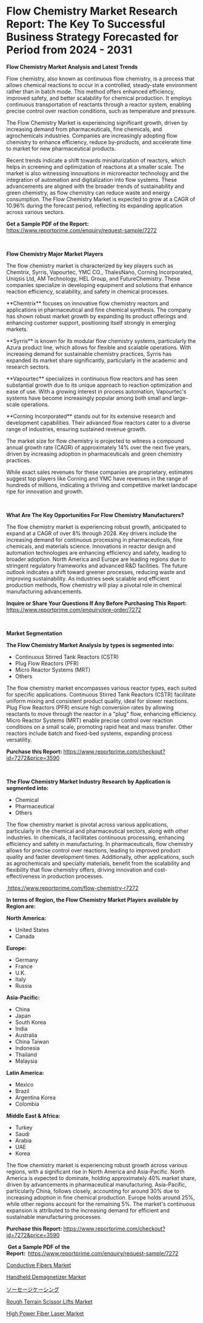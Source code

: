 <p><h1>Flow Chemistry Market Research Report: The Key To Successful Business Strategy Forecasted for Period from 2024 - 2031</h1></p><p><strong>Flow Chemistry Market Analysis and Latest Trends</strong></p>
<p><p>Flow chemistry, also known as continuous flow chemistry, is a process that allows chemical reactions to occur in a controlled, steady-state environment rather than in batch mode. This method offers enhanced efficiency, improved safety, and better scalability for chemical production. It employs continuous transportation of reactants through a reactor system, enabling precise control over reaction conditions, such as temperature and pressure.</p><p>The Flow Chemistry Market is experiencing significant growth, driven by increasing demand from pharmaceuticals, fine chemicals, and agrochemicals industries. Companies are increasingly adopting flow chemistry to enhance efficiency, reduce by-products, and accelerate time to market for new pharmaceutical products. </p><p>Recent trends indicate a shift towards miniaturization of reactors, which helps in screening and optimization of reactions at a smaller scale. The market is also witnessing innovations in microreactor technology and the integration of automation and digitalization into flow systems. These advancements are aligned with the broader trends of sustainability and green chemistry, as flow chemistry can reduce waste and energy consumption. The Flow Chemistry Market is expected to grow at a CAGR of 10.96% during the forecast period, reflecting its expanding application across various sectors.</p></p>
<p><strong>Get a Sample PDF of the Report:&nbsp;</strong> <a href="https://www.reportprime.com/enquiry/request-sample/7272">https://www.reportprime.com/enquiry/request-sample/7272</a></p>
<p>&nbsp;</p>
<p><strong>Flow Chemistry Major Market Players</strong></p>
<p><p>The flow chemistry market is characterized by key players such as Chemtrix, Syrris, Vapourtec, YMC CO., ThalesNano, Corning Incorporated, Uniqsis Ltd, AM Technology, HEL Group, and FutureChemistry. These companies specialize in developing equipment and solutions that enhance reaction efficiency, scalability, and safety in chemical processes.</p><p>**Chemtrix** focuses on innovative flow chemistry reactors and applications in pharmaceutical and fine chemical synthesis. The company has shown robust market growth by expanding its product offerings and enhancing customer support, positioning itself strongly in emerging markets.</p><p>**Syrris** is known for its modular flow chemistry systems, particularly the Azura product line, which allows for flexible and scalable operations. With increasing demand for sustainable chemistry practices, Syrris has expanded its market share significantly, particularly in the academic and research sectors.</p><p>**Vapourtec** specializes in continuous flow reactors and has seen substantial growth due to its unique approach to reaction optimization and ease of use. With a growing interest in process automation, Vapourtec's systems have become increasingly popular among both small and large-scale operations.</p><p>**Corning Incorporated** stands out for its extensive research and development capabilities. Their advanced flow reactors cater to a diverse range of industries, ensuring sustained revenue growth. </p><p>The market size for flow chemistry is projected to witness a compound annual growth rate (CAGR) of approximately 14% over the next five years, driven by increasing adoption in pharmaceuticals and green chemistry practices.</p><p>While exact sales revenues for these companies are proprietary, estimates suggest top players like Corning and YMC have revenues in the range of hundreds of millions, indicating a thriving and competitive market landscape ripe for innovation and growth.</p></p>
<p>&nbsp;</p>
<p><strong>What Are The Key Opportunities For Flow Chemistry Manufacturers?</strong></p>
<p><p>The flow chemistry market is experiencing robust growth, anticipated to expand at a CAGR of over 8% through 2028. Key drivers include the increasing demand for continuous processing in pharmaceuticals, fine chemicals, and materials science. Innovations in reactor design and automation technologies are enhancing efficiency and safety, leading to broader adoption. North America and Europe are leading regions due to stringent regulatory frameworks and advanced R&D facilities. The future outlook indicates a shift toward greener processes, reducing waste and improving sustainability. As industries seek scalable and efficient production methods, flow chemistry will play a pivotal role in chemical manufacturing advancements.</p></p>
<p><strong>Inquire or Share Your Questions If Any Before Purchasing This Report:</strong> <a href="https://www.reportprime.com/enquiry/pre-order/7272">https://www.reportprime.com/enquiry/pre-order/7272</a></p>
<p>&nbsp;</p>
<p><strong>Market Segmentation</strong></p>
<p><strong>The Flow Chemistry Market Analysis by types is segmented into:</strong></p>
<p><ul><li>Continuous Stirred Tank Reactors (CSTR)</li><li>Plug Flow Reactors (PFR)</li><li>Micro Reactor Systems (MRT)</li><li>Others</li></ul></p>
<p><p>The flow chemistry market encompasses various reactor types, each suited for specific applications. Continuous Stirred Tank Reactors (CSTR) facilitate uniform mixing and consistent product quality, ideal for slower reactions. Plug Flow Reactors (PFR) ensure high conversion rates by allowing reactants to move through the reactor in a "plug" flow, enhancing efficiency. Micro Reactor Systems (MRT) enable precise control over reaction conditions on a small scale, promoting rapid heat and mass transfer. Other reactors include batch and fixed-bed systems, expanding process versatility.</p></p>
<p><strong>Purchase this Report:&nbsp;</strong><a href="https://www.reportprime.com/checkout?id=7272&price=3590">https://www.reportprime.com/checkout?id=7272&price=3590</a></p>
<p>&nbsp;</p>
<p><strong>The Flow Chemistry Market Industry Research by Application is segmented into:</strong></p>
<p><ul><li>Chemical</li><li>Pharmaceutical</li><li>Others</li></ul></p>
<p><p>The flow chemistry market is pivotal across various applications, particularly in the chemical and pharmaceutical sectors, along with other industries. In chemicals, it facilitates continuous processing, enhancing efficiency and safety in manufacturing. In pharmaceuticals, flow chemistry allows for precise control over reactions, leading to improved product quality and faster development times. Additionally, other applications, such as agrochemicals and specialty materials, benefit from the scalability and flexibility that flow chemistry offers, driving innovation and cost-effectiveness in production processes.</p></p>
<p><a href="https://www.reportprime.com/flow-chemistry-r7272">&nbsp;https://www.reportprime.com/flow-chemistry-r7272</a></p>
<p><strong>In terms of Region, the Flow Chemistry Market Players available by Region are:</strong></p>
<p>
    <p> <strong> North America: </strong>
        <ul>
            <li>United States</li>
            <li>Canada</li>
        </ul>
        </p> 
    <p> <strong> Europe: </strong>
        <ul>
            <li>Germany</li>
            <li>France</li>
            <li>U.K.</li>
            <li>Italy</li>
            <li>Russia</li>
        </ul>
        </p> 
    <p> <strong> Asia-Pacific: </strong>
        <ul>
            <li>China</li>
            <li>Japan</li>
            <li>South Korea</li>
            <li>India</li>
            <li>Australia</li>
            <li>China Taiwan</li>
            <li>Indonesia</li>
            <li>Thailand</li>
            <li>Malaysia</li>
        </ul>
        </p> 
    <p> <strong> Latin America: </strong>
        <ul>
            <li>Mexico</li>
            <li>Brazil</li>
            <li>Argentina Korea</li>
            <li>Colombia</li>
        </ul>
        </p> 
    <p> <strong> Middle East & Africa: </strong>
        <ul>
            <li>Turkey</li>
            <li>Saudi</li>
            <li>Arabia</li>
            <li>UAE</li>
            <li>Korea</li>
        </ul>
    </p>
    </p>
<p><p>The flow chemistry market is experiencing robust growth across various regions, with a significant rise in North America and Asia-Pacific. North America is expected to dominate, holding approximately 40% market share, driven by advancements in pharmaceutical manufacturing. Asia-Pacific, particularly China, follows closely, accounting for around 30% due to increasing adoption in fine chemical production. Europe holds around 25%, while other regions account for the remaining 5%. The market's continuous expansion is attributed to the increasing demand for efficient and sustainable manufacturing processes.</p></p>
<p><strong>Purchase this Report: </strong><a href="https://www.reportprime.com/checkout?id=7272&price=3590">https://www.reportprime.com/checkout?id=7272&price=3590</a></p>
<p>&nbsp;<strong>Get a Sample PDF of the Report:&nbsp;&nbsp;</strong><a href="https://www.reportprime.com/enquiry/request-sample/7272">https://www.reportprime.com/enquiry/request-sample/7272</a></p>
<p><strong></strong></p>
<p><p><a href="https://www.linkedin.com/pulse/conductive-fibers-industry-sector-market-dynamics-future-fipqe?trackingId=vnUZdWyUT9WzGtrYS8V%2FbQ%3D%3D">Conductive Fibers Market</a></p><p><a href="https://medium.com/@sean.peake0978/market-insights-global-handheld-demagnetizer-market-forecast-and-innovation-trends-2024-2031-7e856277cc9f">Handheld Demagnetizer Market</a></p><p><a href="https://github.com/lababdou/Market-Research-Report-List-6/blob/main/37407585180.md">ソーセージケーシング</a></p><p><a href="https://issuu.com/reportprime-2/docs/rough-terrain-scissor-lifts-market-_6c32d38e2a3798">Rough Terrain Scissor Lifts Market</a></p><p><a href="https://medium.com/@sean.peake0978/what-is-driving-the-global-high-power-fiber-laser-market-2b1d45b6051b">High Power Fiber Laser Market</a></p></p>